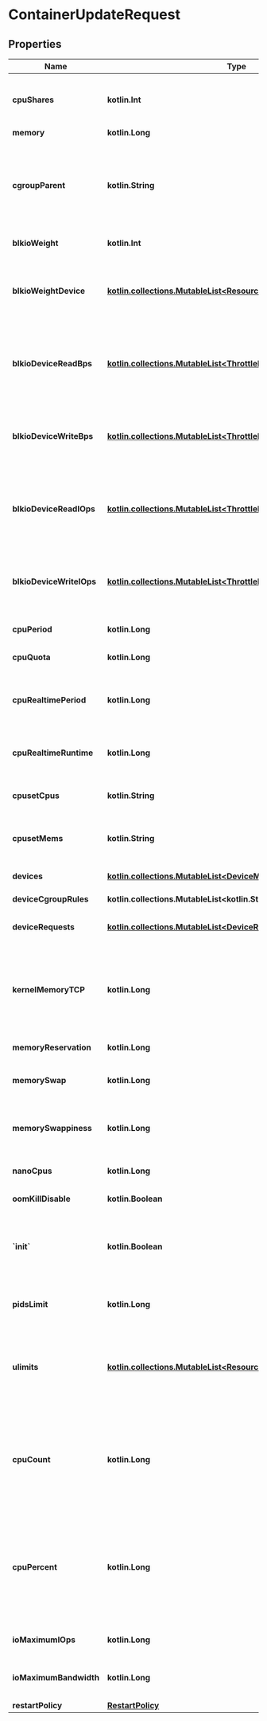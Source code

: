 
# ContainerUpdateRequest

## Properties
| Name | Type | Description | Notes |
| ------------ | ------------- | ------------- | ------------- |
| **cpuShares** | **kotlin.Int** | An integer value representing this container&#39;s relative CPU weight versus other containers.  |  [optional] |
| **memory** | **kotlin.Long** | Memory limit in bytes. |  [optional] |
| **cgroupParent** | **kotlin.String** | Path to &#x60;cgroups&#x60; under which the container&#39;s &#x60;cgroup&#x60; is created. If the path is not absolute, the path is considered to be relative to the &#x60;cgroups&#x60; path of the init process. Cgroups are created if they do not already exist.  |  [optional] |
| **blkioWeight** | **kotlin.Int** | Block IO weight (relative weight). |  [optional] |
| **blkioWeightDevice** | [**kotlin.collections.MutableList&lt;ResourcesBlkioWeightDeviceInner&gt;**](ResourcesBlkioWeightDeviceInner.md) | Block IO weight (relative device weight) in the form:  &#x60;&#x60;&#x60; [{\&quot;Path\&quot;: \&quot;device_path\&quot;, \&quot;Weight\&quot;: weight}] &#x60;&#x60;&#x60;  |  [optional] |
| **blkioDeviceReadBps** | [**kotlin.collections.MutableList&lt;ThrottleDevice&gt;**](ThrottleDevice.md) | Limit read rate (bytes per second) from a device, in the form:  &#x60;&#x60;&#x60; [{\&quot;Path\&quot;: \&quot;device_path\&quot;, \&quot;Rate\&quot;: rate}] &#x60;&#x60;&#x60;  |  [optional] |
| **blkioDeviceWriteBps** | [**kotlin.collections.MutableList&lt;ThrottleDevice&gt;**](ThrottleDevice.md) | Limit write rate (bytes per second) to a device, in the form:  &#x60;&#x60;&#x60; [{\&quot;Path\&quot;: \&quot;device_path\&quot;, \&quot;Rate\&quot;: rate}] &#x60;&#x60;&#x60;  |  [optional] |
| **blkioDeviceReadIOps** | [**kotlin.collections.MutableList&lt;ThrottleDevice&gt;**](ThrottleDevice.md) | Limit read rate (IO per second) from a device, in the form:  &#x60;&#x60;&#x60; [{\&quot;Path\&quot;: \&quot;device_path\&quot;, \&quot;Rate\&quot;: rate}] &#x60;&#x60;&#x60;  |  [optional] |
| **blkioDeviceWriteIOps** | [**kotlin.collections.MutableList&lt;ThrottleDevice&gt;**](ThrottleDevice.md) | Limit write rate (IO per second) to a device, in the form:  &#x60;&#x60;&#x60; [{\&quot;Path\&quot;: \&quot;device_path\&quot;, \&quot;Rate\&quot;: rate}] &#x60;&#x60;&#x60;  |  [optional] |
| **cpuPeriod** | **kotlin.Long** | The length of a CPU period in microseconds. |  [optional] |
| **cpuQuota** | **kotlin.Long** | Microseconds of CPU time that the container can get in a CPU period.  |  [optional] |
| **cpuRealtimePeriod** | **kotlin.Long** | The length of a CPU real-time period in microseconds. Set to 0 to allocate no time allocated to real-time tasks.  |  [optional] |
| **cpuRealtimeRuntime** | **kotlin.Long** | The length of a CPU real-time runtime in microseconds. Set to 0 to allocate no time allocated to real-time tasks.  |  [optional] |
| **cpusetCpus** | **kotlin.String** | CPUs in which to allow execution (e.g., &#x60;0-3&#x60;, &#x60;0,1&#x60;).  |  [optional] |
| **cpusetMems** | **kotlin.String** | Memory nodes (MEMs) in which to allow execution (0-3, 0,1). Only effective on NUMA systems.  |  [optional] |
| **devices** | [**kotlin.collections.MutableList&lt;DeviceMapping&gt;**](DeviceMapping.md) | A list of devices to add to the container. |  [optional] |
| **deviceCgroupRules** | **kotlin.collections.MutableList&lt;kotlin.String&gt;** | a list of cgroup rules to apply to the container |  [optional] |
| **deviceRequests** | [**kotlin.collections.MutableList&lt;DeviceRequest&gt;**](DeviceRequest.md) | A list of requests for devices to be sent to device drivers.  |  [optional] |
| **kernelMemoryTCP** | **kotlin.Long** | Hard limit for kernel TCP buffer memory (in bytes). Depending on the OCI runtime in use, this option may be ignored. It is no longer supported by the default (runc) runtime.  This field is omitted when empty.  |  [optional] |
| **memoryReservation** | **kotlin.Long** | Memory soft limit in bytes. |  [optional] |
| **memorySwap** | **kotlin.Long** | Total memory limit (memory + swap). Set as &#x60;-1&#x60; to enable unlimited swap.  |  [optional] |
| **memorySwappiness** | **kotlin.Long** | Tune a container&#39;s memory swappiness behavior. Accepts an integer between 0 and 100.  |  [optional] |
| **nanoCpus** | **kotlin.Long** | CPU quota in units of 10&lt;sup&gt;-9&lt;/sup&gt; CPUs. |  [optional] |
| **oomKillDisable** | **kotlin.Boolean** | Disable OOM Killer for the container. |  [optional] |
| **&#x60;init&#x60;** | **kotlin.Boolean** | Run an init inside the container that forwards signals and reaps processes. This field is omitted if empty, and the default (as configured on the daemon) is used.  |  [optional] |
| **pidsLimit** | **kotlin.Long** | Tune a container&#39;s PIDs limit. Set &#x60;0&#x60; or &#x60;-1&#x60; for unlimited, or &#x60;null&#x60; to not change.  |  [optional] |
| **ulimits** | [**kotlin.collections.MutableList&lt;ResourcesUlimitsInner&gt;**](ResourcesUlimitsInner.md) | A list of resource limits to set in the container. For example:  &#x60;&#x60;&#x60; {\&quot;Name\&quot;: \&quot;nofile\&quot;, \&quot;Soft\&quot;: 1024, \&quot;Hard\&quot;: 2048} &#x60;&#x60;&#x60;  |  [optional] |
| **cpuCount** | **kotlin.Long** | The number of usable CPUs (Windows only).  On Windows Server containers, the processor resource controls are mutually exclusive. The order of precedence is &#x60;CPUCount&#x60; first, then &#x60;CPUShares&#x60;, and &#x60;CPUPercent&#x60; last.  |  [optional] |
| **cpuPercent** | **kotlin.Long** | The usable percentage of the available CPUs (Windows only).  On Windows Server containers, the processor resource controls are mutually exclusive. The order of precedence is &#x60;CPUCount&#x60; first, then &#x60;CPUShares&#x60;, and &#x60;CPUPercent&#x60; last.  |  [optional] |
| **ioMaximumIOps** | **kotlin.Long** | Maximum IOps for the container system drive (Windows only) |  [optional] |
| **ioMaximumBandwidth** | **kotlin.Long** | Maximum IO in bytes per second for the container system drive (Windows only).  |  [optional] |
| **restartPolicy** | [**RestartPolicy**](RestartPolicy.md) |  |  [optional] |



